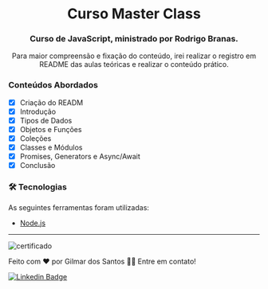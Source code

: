 <h1 align="center">Curso Master Class</h1>

<h3 align="center">Curso de JavaScript, ministrado por Rodrigo Branas.
</h3>
<p align="center"> Para maior compreensão e fixação do conteúdo, irei realizar o registro em README das aulas teóricas e realizar o conteúdo prático.
</p>

### Conteúdos Abordados

- [x] Criação do READM
- [x] Introdução
- [X] Tipos de Dados
- [X] Objetos e Funções
- [X] Coleções
- [X] Classes e Módulos
- [X] Promises, Generators e Async/Await
- [X] Conclusão

### 🛠 Tecnologias

As seguintes ferramentas foram utilizadas:

- [Node.js](https://nodejs.org/en/)

---

![certificado](https://app.agilecode.com.br/api/public/certificates/62db3b71-0989-4d85-aa47-497e5b1825b9/share)

Feito com ❤️ por Gilmar dos Santos 👋🏽 Entre em contato!

[![Linkedin Badge](https://img.shields.io/badge/-Gilmar-blue?style=flat-square&logo=Linkedin&logoColor=white&link=https://www.linkedin.com/in/gil-santana-b2b18416b/)](https://www.linkedin.com/in/gil-santana-b2b18416b/)
